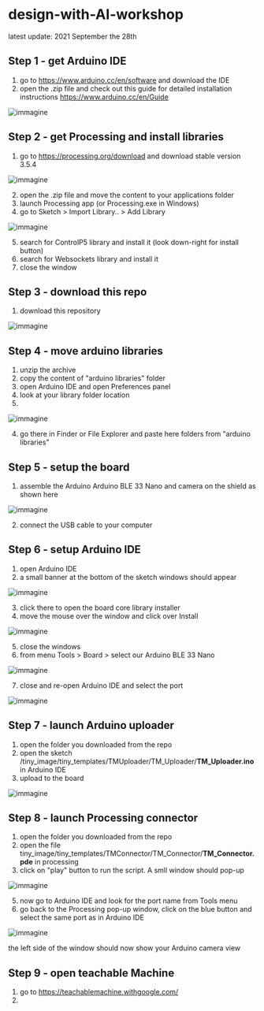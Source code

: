 # design-with-AI-workshop
latest update: 2021 September the 28th

## Step 1 - get Arduino IDE
1. go to https://www.arduino.cc/en/software and download the IDE
2. open the .zip file and check out this guide for detailed installation instructions https://www.arduino.cc/en/Guide

![immagine](https://user-images.githubusercontent.com/6803317/135173494-d52e390e-08cb-4e01-99aa-d60db68c8885.png)


## Step 2 - get Processing and install libraries
1. go to https://processing.org/download and download stable version 3.5.4

![immagine](https://user-images.githubusercontent.com/6803317/135172656-92ffb855-395e-413d-aaee-0ca480ccca84.png)

2. open the .zip file and move the content to your applications folder
3. launch Processing app (or Processing.exe in Windows)
4. go to Sketch > Import Library.. > Add Library

![immagine](https://user-images.githubusercontent.com/6803317/135177835-44d39bd0-37c1-4e9b-b53d-f449c72e3ad9.png)

5. search for ControlP5 library and install it (look down-right for install button)
6. search for Websockets library and install it
7. close the window


## Step 3 - download this repo
1. download this repository

![immagine](https://user-images.githubusercontent.com/6803317/135174303-37e48247-d34e-4518-a606-3b0566895749.png)

## Step 4 - move arduino libraries
1. unzip the archive
2. copy the content of "arduino libraries" folder
3. open Arduino IDE and open Preferences panel
4. look at your library folder location
5. 
![immagine](https://user-images.githubusercontent.com/6803317/135174563-0f5e1ece-90a8-4615-bd6c-f3df334f83db.png)

4. go there in Finder or File Explorer and paste here folders from "arduino libraries" 

## Step 5 - setup the board
1. assemble the Arduino Arduino BLE 33 Nano and camera on the shield as shown here

![immagine](https://user-images.githubusercontent.com/6803317/135175194-c4487bdf-83a2-42ea-af6f-8ad975cc7b56.png)

2. connect the USB cable to your computer

## Step 6 - setup Arduino IDE
1. open Arduino IDE
2. a small banner at the bottom of the sketch windows should appear

![immagine](https://user-images.githubusercontent.com/6803317/135175459-5e3af2f3-8feb-406d-94b9-9d3ce1d1b391.png)


3. click there to open the board core library installer
4. move the mouse over the window and click over Install

![immagine](https://user-images.githubusercontent.com/6803317/135175643-9597f47a-6c05-49a8-94c1-0580d2f06590.png)

5. close the windows
6. from menu Tools > Board > select our  Arduino BLE 33 Nano 

![immagine](https://user-images.githubusercontent.com/6803317/135176869-66625fc6-375e-4caa-a56f-93ba82412524.png)

7. close and re-open Arduino IDE and select the port

![immagine](https://user-images.githubusercontent.com/6803317/135177064-99cd9204-0792-447c-8f16-ffa201138930.png)

## Step 7 - launch Arduino uploader
1. open the folder you downloaded from the repo
2. open the sketch /tiny_image/tiny_templates/TMUploader/TM_Uploader/**TM_Uploader.ino** in Arduino IDE
3. upload to the board

![immagine](https://user-images.githubusercontent.com/6803317/135177310-28d9a780-210c-4ad7-9db9-988b322ebc93.png)


## Step 8 - launch Processing connector
1. open the folder you downloaded from the repo
2. open the file tiny_image/tiny_templates/TMConnector/TM_Connector/**TM_Connector.pde** in processing 
3. click on "play" button to run the script. A smll window should pop-up

![immagine](https://user-images.githubusercontent.com/6803317/135178220-65eee97e-c0be-42b9-8a11-89a698d1da95.png)

5. now go to Arduino IDE and look for the port name from Tools menu
6. go back to the Processing pop-up window, click on the blue button and select the same port as in Arduino IDE

![immagine](https://user-images.githubusercontent.com/6803317/135178386-408ad43e-f66a-48e9-8685-9061f78559d2.png)

the left side of the window should now show your Arduino camera view

## Step 9 - open teachable Machine
1. go to https://teachablemachine.withgoogle.com/
2. 


 
